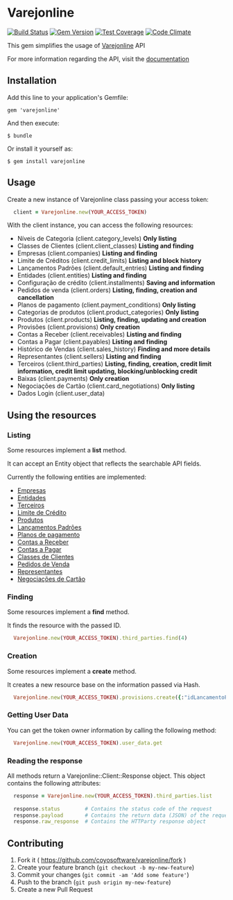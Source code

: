 # Varejonline

[![Build Status](https://travis-ci.org/coyosoftware/varejonline.svg?branch=master)](https://travis-ci.org/coyosoftware/varejonline) [![Gem Version](https://badge.fury.io/rb/varejonline.svg)](https://badge.fury.io/rb/varejonline) [![Test Coverage](https://codeclimate.com/github/coyosoftware/varejonline/badges/coverage.svg)](https://codeclimate.com/github/coyosoftware/varejonline/coverage) [![Code Climate](https://codeclimate.com/github/coyosoftware/varejonline/badges/gpa.svg)](https://codeclimate.com/github/coyosoftware/varejonline)

This gem simplifies the usage of [Varejonline](http://varejonline.com.br/) API

For more information regarding the API, visit the [documentation]

## Installation

Add this line to your application's Gemfile:

    gem 'varejonline'

And then execute:

    $ bundle

Or install it yourself as:

    $ gem install varejonline

## Usage

Create a new instance of Varejonline class passing your access token:

```ruby
  client = Varejonline.new(YOUR_ACCESS_TOKEN)
``` 

With the client instance, you can access the following resources:

* Níveis de Categoria (client.category_levels) **Only listing**
* Classes de Clientes (client.client_classes) **Listing and finding**
* Empresas (client.companies) **Listing and finding**
* Limite de Créditos (client.credit_limits) **Listing and block history**
* Lançamentos Padrões (client.default_entries) **Listing and finding**
* Entidades (client.entities) **Listing and finding**
* Configuração de crédito (client.installments) **Saving and information**
* Pedidos de venda (client.orders) **Listing, finding, creation and cancellation**
* Planos de pagamento (client.payment_conditions) **Only listing**
* Categorias de produtos (client.product_categories) **Only listing**
* Produtos (client.products) **Listing, finding, updating and creation**
* Provisões (client.provisions) **Only creation**
* Contas a Receber (client.receivables) **Listing and finding**
* Contas a Pagar (client.payables) **Listing and finding**
* Histórico de Vendas (client.sales_history) **Finding and more details**
* Representantes (client.sellers) **Listing and finding**
* Terceiros (client.third_parties) **Listing, finding, creation, credit limit information, credit limit updating, blocking/unblocking credit**
* Baixas (client.payments) **Only creation**
* Negociações de Cartão (client.card_negotiations) **Only listing**
* Dados Login (client.user_data)

## Using the resources
### Listing
Some resources implement a **list** method.

It can accept an Entity object that reflects the searchable API fields.

Currently the following entities are implemented:

* [Empresas](lib/varejonline/searcher/administrative/company_searcher.rb)
* [Entidades](lib/varejonline/searcher/administrative/entity_searcher.rb)
* [Terceiros](lib/varejonline/searcher/administrative/third_party_searcher.rb)
* [Limite de Crédito](lib/varejonline/searcher/commercial/credit_limit_searcher.rb)
* [Produtos](lib/varejonline/searcher/commercial/product_searcher.rb)
* [Lançamentos Padrões](lib/varejonline/searcher/financial/default_entry_searcher.rb)
* [Planos de pagamento](lib/varejonline/searcher/financial/payment_condition_searcher.rb)
* [Contas a Receber](lib/varejonline/searcher/financial/receivable_searcher.rb)
* [Contas a Pagar](lib/varejonline/searcher/financial/payable_searcher.rb)
* [Classes de Clientes](lib/varejonline/searcher/operational/client_class_searcher.rb)
* [Pedidos de Venda](lib/varejonline/searcher/operational/order_searcher.rb)
* [Representantes](lib/varejonline/searcher/operational/seller_searcher.rb)
* [Negociações de Cartão](lib/varejonline/searcher/financial/card_negotiation_searcher.rb)

### Finding
Some resources implement a **find** method.

It finds the resource with the passed ID.

```ruby
  Varejonline.new(YOUR_ACCESS_TOKEN).third_parties.find(4)
```

### Creation
Some resources implement a **create** method.

It creates a new resource base on the information passed via Hash.

```ruby
  Varejonline.new(YOUR_ACCESS_TOKEN).provisions.create({:"idLancamentoPadrao" => 3, :"idEntidade" => 1, :"idTerceiro" => 15, :"data" => "21-10-2012", :"valor" =>123.40, :"historico" => "histórico da provisão"})
```

### Getting User Data
You can get the token owner information by calling the following method:

```ruby
  Varejonline.new(YOUR_ACCESS_TOKEN).user_data.get
```

### Reading the response
All methods return a Varejonline::Client::Response object. This object contains the following attributes:

```ruby
  response = Varejonline.new(YOUR_ACCESS_TOKEN).third_parties.list
  
  response.status        # Contains the status code of the request
  response.payload       # Contains the return data (JSON) of the request
  response.raw_response  # Contains the HTTParty response object
```

## Contributing

1. Fork it ( https://github.com/coyosoftware/varejonline/fork )
2. Create your feature branch (`git checkout -b my-new-feature`)
3. Commit your changes (`git commit -am 'Add some feature'`)
4. Push to the branch (`git push origin my-new-feature`)
5. Create a new Pull Request

[documentation]: https://github.com/Varejonline/api/wiki
